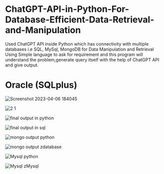 # ChatGPT-API-in-Python-For-Database-Efficient-Data-Retrieval-and-Manipulation
Used ChatGPT API inside Python which has connectivity with multiple databases i.e SQL, MySql, MongoDB for Data Manipulation and Retrieval
Using Simple language to ask for requirement and this program will understand the problem,generate query itself with the help of ChatGPT API and give output.

# Oracle (SQLplus)
![Screenshot 2023-04-06 184045](https://user-images.githubusercontent.com/114352465/230388653-ee8fd210-bbc8-40c5-87e5-c95630ba7e7c.png)

![2 1](https://user-images.githubusercontent.com/114352465/227759714-7a3c0342-7cbe-4e7d-9672-bbd318113ca0.png)

![final output in python](https://user-images.githubusercontent.com/114352465/227759712-e960a06d-42da-4199-aea2-e336ddad8ac8.png)

![final output in sql](https://user-images.githubusercontent.com/114352465/227759323-e44b84b4-6edc-4121-b7cd-969b80b2b0ba.png)

![mongo output python](https://user-images.githubusercontent.com/114352465/227759699-a1a07e79-253d-406f-92ad-ccc1725bc52d.png)

![mongo output zdatabase](https://user-images.githubusercontent.com/114352465/227759332-657c8437-738c-41d0-93f8-b3c906a88573.png)

![Mysql python](https://user-images.githubusercontent.com/114352465/227759707-51323ac7-ffdf-426d-b489-fd21af9f2a2c.png)

![Mysql zMysql](https://user-images.githubusercontent.com/114352465/227759339-ef07c80c-486c-4c31-a10d-801cf589023e.png)
